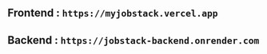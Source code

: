 ## Frontend : `https://myjobstack.vercel.app`

## Backend : `https://jobstack-backend.onrender.com`
